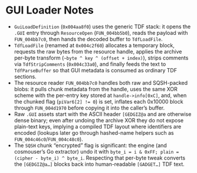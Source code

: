 # GUI Loader Notes
- `GuiLoadDefinition` (`0x004aa8f0`) uses the generic TDF stack: it opens the `.GUI` entry through `ResourceOpen` (`FUN_004bb5b0`), reads the payload with `FUN_004bb7c0`, then hands the decoded buffer to `TdfLoadFile`.  
- `TdfLoadFile` (renamed at `0x004c2f60`) allocates a temporary block, requests the raw bytes from the resource handle, applies the archive per-byte transform (`~byte ^ key ^ (offset + index)`), strips comments via `TdfStripComments` (`0x004c33a0`), and finally feeds the text to `TdfParseBuffer` so that GUI metadata is consumed as ordinary TDF sections.
- The resource reader `FUN_004bb7c0` handles both raw and SQSH-packed blobs: it pulls chunk metadata from the handle, uses the same XOR scheme with the per-entry key stored at `handle->info[0xC]`, and, when the chunked flag (`piVar6[2] != 0`) is set, inflates each 0x10000 block through `FUN_004d1970` before copying it into the caller’s buffer.
- Raw `.GUI` assets start with the ASCII header `[GEDGIZ@a` and are otherwise dense binary; even after undoing the archive XOR they do not expose plain-text keys, implying a compiled TDF layout where identifiers are encoded (lookups later go through hashed-name helpers such as `FUN_004c46c0`/`FUN_004c48c0`).
- The `SQSH` chunk “encrypted” flag is significant: the engine (and cosmouser’s Go extractor) undo it with `byte_i = i & 0xFF; plain = (cipher - byte_i) ^ byte_i`. Respecting that per-byte tweak converts the `[GEDGIZ@a…]` blocks back into human-readable `[GADGET…]` TDF text.
